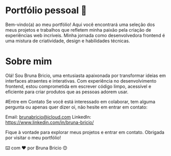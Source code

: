 # Portfólio pessoal 💖
 
Bem-vindo(a) ao meu portfólio! Aqui você encontrará uma seleção dos meus projetos e trabalhos que refletem minha paixão pela criação de experiências web incríveis. Minha jornada como desenvolvedora frontend é uma mistura de criatividade, design e habilidades técnicas.
 
 # Sobre mim 
Olá! Sou Bruna Bricio, uma entusiasta apaixonada por transformar ideias em interfaces atraentes e interativas. Com experiência no desenvolvimento frontend, estou comprometida em escrever código limpo, acessível e eficiente para criar produtos que as pessoas adorem usar.

#Entre em Contato
Se você está interessado em colaborar, tem alguma pergunta ou apenas quer dizer oi, não hesite em entrar em contato:

Email: brunabricio@icloud.com
LinkedIn: https://www.linkedin.com/in/bruna-bricio/

Fique à vontade para explorar meus projetos e entrar em contato. Obrigada por visitar o meu portfólio!

⌨️ com ❤️ por Bruna Bricio 😊
